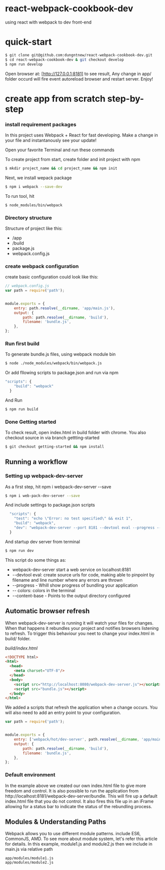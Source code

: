 # react-webpack-cookbook-dev
using react with webpack to dev front-end

# quick-start
```sh
$ git clone git@github.com:dungntnew/react-webpack-cookbook-dev.git
$ cd react-webpack-cookbook-dev & git checkout develop
$ npm run develop
```

Open browser at: [http://127.0.0.1:8181] to see result,
Any change in app/ folder occurd will fire event autoreload browser and restart server.
Enjoy!

# create app from scratch step-by-step
### install requirement packages

In this project uses Webpack + React for fast developing. Make a change in your file and instantanously see your update!

Open your favorite Terminal and run these commands

To create project from start, create folder and init project with npm

```sh
$ mkdir project_name && cd project_name && npm init
```

Next, we install wepack package

```sh
$ npm i webpack --save-dev
```

To run tool, hit

```sh
$ node_modules/bin/webpack
```
### Directory structure

Structure of project like this:
- /app
- /build
- package.js
- webpack.config.js

### create webpack configuration

create basic configuration could look like this:

```js
// webpack.config.js
var path = require('path');


module.exports = {
    entry: path.resolve(__dirname, 'app/main.js'),
    output: {
        path: path.resolve(__dirname, 'build'),
        filename: 'bundle.js',
    },
};
```

### Run first build

To generate bundle.js files, using webpack module bin 

```bash
$ node ./node_modules/webpack/bin/webpack.js
```

Or add fllowing scripts to package.json and run via npm

```js
"scripts": {
    "build": "webpack"
  }
```

And Run

```bash
$ npm run build
```

### Done Getting started

To check result, open index.html in build folder with chrome.
You also checkout source in via branch gettting-started

```bash
$ git checkout getting-started && npm install
```

## Running a workflow

### Setting up webpack-dev-server

As a first step, hit npm i webpack-dev-server --save
```sh
$ npm i web-pack-dev-server --save
```
And include settings to package.json scripts
```js
  "scripts": {
    "test": "echo \"Error: no test specified\" && exit 1",
    "build": "webpack",
    "dev": "webpack-dev-server --port 8181 --devtool eval --progress --colors --hot --content-base build"
  }
```

And startup dev server from terminal
```sh
$ npm run dev
```
This script do some things as:
- webpack-dev-server start a web service on localhost:8181
- --devtool eval: create source urls for code, making able to pinpoint by filename and
 line number where any errors are thrown
- --progress - Whill show progress of bundling your application
- -- colors: colors in the terminal
- --content-base - Points to the output directory configured

## Automatic browser refresh

When webpack-dev-server is running it will watch your files for changes. When that happens
it rebundles your project and notifies browsers listening to refresh. To trigger this 
behaviour you neet to change your index.html in build/ folder.

*build/index.html*

```html
<!DOCTYPE html>
<html>
  <head>
    <meta charset="UTF-8"/>
  </head>
  <body>
    <script src="http://localhost:8080/webpack-dev-server.js"></script>
    <script src="bundle.js"></script>
  </body>
</html>
```

We added a scripts that refresh the application when a change occurs. You will also need to add an entry point to your configuration.
```js
var path = require('path');


module.exports = {
    entry: ['webpack/hot/dev-server', path.resolve(__dirname, 'app/main.js')],
    output: {
        path: path.resolve(__dirname, 'build'),
        filename: 'bundle.js',
    },
};
```

### Default environment

In the example above we created our own index.html file to give more freedom and control. It is also possible to run the application from http://localhost:8181/webpack-dev-server/bundle. 
This will fire up a default index.html file that you do not control. It also fires this file up in an iFrame allowing for a status bar to indicate the status of the rebundling process.


## Modules & Understanding Paths
Webpack allows you to use different module patterns. include ES6, CommonJS, AMD. To see more about module
system, let's refer this article for details. In this example, module1.js and module2.js then we 
include in main.js via relative path

```path
app/modules/module1.js
app/modules/module2.js
```

